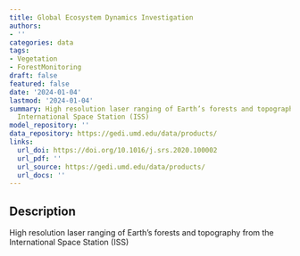 ```yaml
---
title: Global Ecosystem Dynamics Investigation
authors:
- ''
categories: data
tags:
- Vegetation
- ForestMonitoring
draft: false
featured: false
date: '2024-01-04'
lastmod: '2024-01-04'
summary: High resolution laser ranging of Earth’s forests and topography from the
  International Space Station (ISS)
model_repository: ''
data_repository: https://gedi.umd.edu/data/products/
links:
  url_doi: https://doi.org/10.1016/j.srs.2020.100002
  url_pdf: ''
  url_source: https://gedi.umd.edu/data/products/
  url_docs: ''
---
```


## Description

High resolution laser ranging of Earth’s forests and topography from the International Space Station (ISS)

